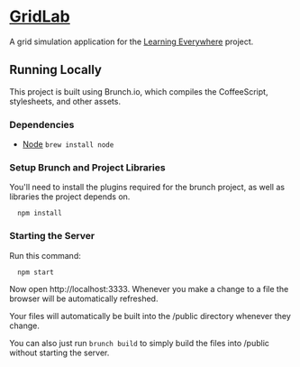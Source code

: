 # [GridLab](https://github.com/concord-consortium/gridLab)

A grid simulation application for the [Learning Everywhere](http://concord.org/learning-everywhere/) project.

## Running Locally

This project is built using Brunch.io, which compiles the CoffeeScript,
stylesheets, and other assets.

### Dependencies

* [Node](http://nodejs.org/) `brew install node`

### Setup Brunch and Project Libraries

You'll need to install the plugins required for the brunch project, as well
as libraries the project depends on.

```
  npm install
```

### Starting the Server

Run this command:

```
  npm start
```

Now open http://localhost:3333. Whenever you make a change to a file the
browser will be automatically refreshed.

Your files will automatically be built into the /public directory
whenever they change.

You can also just run `brunch build` to simply build the files into /public without starting
the server.
